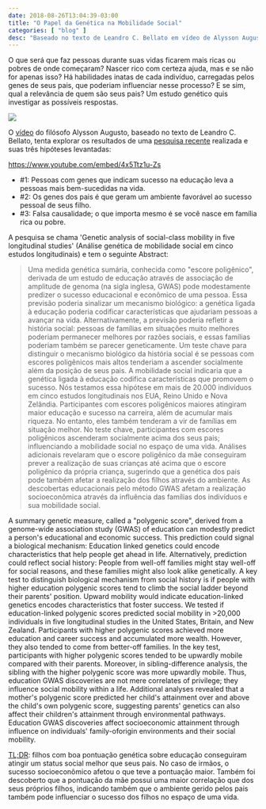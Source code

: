 ```yaml
---
date: 2018-08-26T13:04:39-03:00
title: "O Papel da Genética na Mobilidade Social"
categories: [ "blog" ]
desc: "Baseado no texto de Leandro C. Bellato em vídeo de Alysson Augusto sobre a pesquisa 'Genetic analysis of social-class mobility in five longitudinal studies', por Daniel W. Belsky, Benjamin W. Domingue, Robbee Wedow, Louise Arseneault e outros."
---
```

O que será que faz pessoas durante suas vidas ficarem mais ricas ou pobres de onde começaram? Nascer rico com certeza ajuda, mas e se não for apenas isso? Há habilidades inatas de cada indivíduo, carregadas pelos genes de seus pais, que poderiam influenciar nesse processo? E se sim, qual a relevância de quem são seus pais? Um estudo genético quis investigar as possíveis respostas.

![](/images/K86WNXG.png)

O [vídeo](https://youtu.be/4x5Ttz1u-Zs) do filósofo Alysson Augusto, baseado no texto de Leandro C. Bellato, tenta explorar os resultados de uma [pesquisa recente](https://drive.google.com/file/d/1-bHLzdUcZgOYxJ5cqk_CJsGxpJSD30Af/view?usp=sharing) realizada e suas três hipóteses levantadas:

https://www.youtube.com/embed/4x5Ttz1u-Zs

 - #1: Pessoas com genes que indicam sucesso na educação leva a pessoas mais bem-sucedidas na vida.
 - #2: Os genes dos pais é que geram um ambiente favorável ao sucesso pessoal de seus filho.
 - #3: Falsa causalidade; o que importa mesmo é se você nasce em família rica ou pobre.

A pesquisa se chama 'Genetic analysis of social-class mobility in five longitudinal studies' (Análise genética de mobilidade social em cinco estudos longitudinais) e tem o seguinte Abstract:

> Uma medida genética sumária, conhecida como "escore poligênico", derivada de um estudo de educação através de associação de amplitude de genoma (na sigla inglesa, GWAS) pode modestamente predizer o sucesso educacional e econômico de uma pessoa. Essa previsão poderia sinalizar um mecanismo biológico: a genética ligada à educação poderia codificar características que ajudariam pessoas a avançar na vida. Alternativamente, a previsão poderia refletir a história social: pessoas de famílias em situações muito melhores poderiam permanecer melhores por razões sociais, e essas famílias poderiam também se parecer geneticamente. Um teste chave para distinguir o mecanismo biológico da história social é se pessoas com escores poligênicos mais altos tenderiam a ascender socialmente além da posição de seus pais. A mobilidade social indicaria que a genética ligada à educação codifica características que promovem o sucesso. Nós testamos essa hipótese em mais de 20.000 indivíduos em cinco estudos longitudinais nos EUA, Reino Unido e Nova Zelândia. Participantes com escores poligênicos maiores atingiram maior educação e sucesso na carreira, além de acumular mais riqueza. No entanto, eles também tenderam a vir de famílias em situação melhor. No teste chave, participantes com escores poligênicos ascenderam socialmente acima dos seus pais; influenciando a mobilidade social no espaço de uma vida. Análises adicionais revelaram que o escore poligênico da mãe conseguiram prever a realização de suas crianças até acima que o escore poligênico da própria criança, sugerindo que a genética dos pais pode também afetar a realização dos filhos através do ambiente. As descobertas educacionais pelo método GWAS afetam a realização socioeconômica através da influência das famílias dos indivíduos e sua mobilidade social.
>
A summary genetic measure, called a "polygenic score", derived from a genome-wide association study (GWAS) of education can modestly predict a person's educational and economic success. This prediction could signal a biological mechanism: Education linked genetics could encode characteristics that help people get ahead in life. Alternatively, prediction could reflect social history: People from well-off families might stay well-off for social reasons, and these families might also look alike genetically. A key test to distinguish biological mechanism from social history is if people with higher education polygenic scores tend to climb the social ladder beyond their parents' position. Upward mobility would indicate education-linked genetics encodes characteristics that foster success. We tested if education-linked polygenic scores predicted social mobility in >20,000 individuals in five longitudinal studies in the United States, Britain, and New Zealand. Participants with higher polygenic scores achieved more education and career success and accumulated more wealth. However, they also tended to come from better-off families. In the key test, participants with higher polygenic scores tended to be upwardly mobile compared with their parents. Moreover, in sibling-difference analysis, the sibling with the higher polygenic score was more upwardly mobile.  Thus, education GWAS discoveries are not mere correlates of privilege; they influence social mobility within a life. Additional analyses revealed that a mother's polygenic score predicted her child's attainment over and above the child's own polygenic score, suggesting parents' genetics can also affect their children's attainment through environmental pathways. Education GWAS discoveries affect socioeconomic attainment through influence on individuals' family-oforigin environments and their social mobility.

[TL;DR](https://www.google.com.br/search?q=tl%3Bdr): filhos com boa pontuação genética sobre educação conseguiram atingir um status social melhor que seus pais. No caso de irmãos, o sucesso socioeconômico afetou o que teve a pontuação maior. Também foi descoberto que a pontuação da mãe possui uma maior correlação que dos seus próprios filhos, indicando também que o ambiente gerido pelos pais também pode influenciar o sucesso dos filhos no espaço de uma vida.
